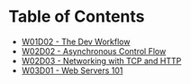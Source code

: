 # Table of Contents

* [W01D02 - The Dev Workflow](/w01d02)
* [W02D02 - Asynchronous Control Flow](/w02d02)
* [W02D03 - Networking with TCP and HTTP](/w02d03)
* [W03D01 - Web Servers 101](/w03d01)

